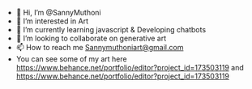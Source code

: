 - 👋 Hi, I’m @SannyMuthoni
- 👀 I’m interested in Art
- 🌱 I’m currently learning javascript & Developing chatbots
- 💞️ I’m looking to collaborate on generative art
- 📫 How to reach me Sannymuthoniart@gmail.com
- You can see some of my art here https://www.behance.net/portfolio/editor?project_id=173503119 and https://www.behance.net/portfolio/editor?project_id=173503119

<!---
SannyMuthoni/SannyMuthoni is a ✨ special ✨ repository because its `README.md` (this file) appears on your GitHub profile.
You can click the Preview link to take a look at your changes.
--->
